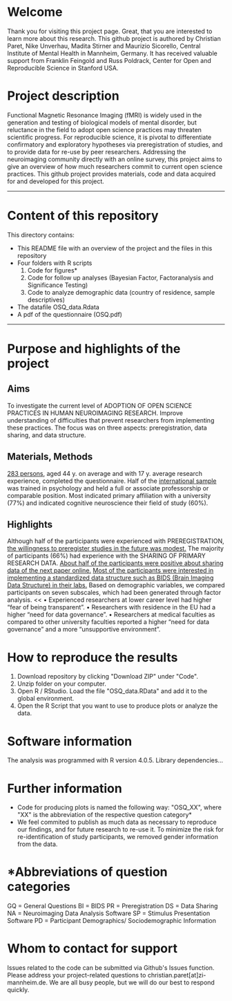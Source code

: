 # Welcome

Thank you for visiting this project page. Great, that you are interested to learn more about this research.
This github project is authored by Christian Paret, Nike Unverhau, Madita Stirner and Maurizio Sicorello, Central Institute of Mental Health in Mannheim, Germany. It has received valuable support from Franklin Feingold and Russ Poldrack, Center for Open and Reproducible Science in Stanford USA.

# Project description

Functional Magnetic Resonance Imaging (fMRI) is widely used in the generation and testing of biological models of mental disorder, but reluctance in the field to adopt open science practices may threaten scientific progress. For reproducible science, it is pivotal to differentiate confirmatory and exploratory hypotheses via preregistration of studies, and to provide data for re-use by peer researchers. Addressing the neuroimaging community directly with an online survey, this project aims to give an overview of how much researchers commit to current open science practices.
This github project provides materials, code and data acquired for and developed for this project.
_____________________________________________________________________________________________________________________________________________

# Content of this repository
 
This directory contains:

- This README file with an overview of the project and the files in this repository
- Four folders with R scripts
	1. Code for figures*
	2. Code for follow up analyses (Bayesian Factor, Factoranalysis and Significance Testing) 
	3. Code to analyze demographic data (country of residence, sample descriptives) 
- The datafile OSQ_data.Rdata
- A pdf of the questionnaire (OSQ.pdf)
_____________________________________________________________________________________________________________________________________________

# Purpose and highlights of the project

## Aims
To investigate the current level of ADOPTION OF OPEN SCIENCE PRACTICES IN HUMAN NEUROIMAGING RESEARCH. Improve understanding of difficulties that prevent researchers from implementing these practices. The focus was on three aspects: preregistration, data sharing, and data structure.

## Materials, Methods
[283 persons](./plots/Flowchart.png), aged 44 y. on average and with 17 y. average research experience, completed the questionnaire. Half of the [international sample](./plots/CountryofResidence.png) was trained in psychology and held a full or associate professorship or comparable position. Most indicated primary affiliation with a university (77%) and indicated cognitive neuroscience their field of study (60%).

## Highlights
Although half of the participants were experienced with PREREGISTRATION, [the willingness to preregister studies in the future was modest.](./plots/PR/PR03.png)
The majority of participants (66%) had experience with the SHARING OF PRIMARY RESEARCH DATA. [About half of the participants were positive about sharing data of the next paper online.](./plots/DS/DS09)
[Most of the participants were interested in implementing a standardized data structure such as BIDS (Brain Imaging Data Structure) in their labs.](./plots/BI/BI07.png)
Based on demographic variables, we compared participants on seven subscales, which had been generated through factor analysis. <<
•	Experienced researchers at lower career level had higher “fear of being transparent”.
•	Researchers with residence in the EU had a higher “need for data governance”.
•	Researchers at medical faculties as compared to other university faculties reported a higher “need for data governance” and a more “unsupportive environment”.


# How to reproduce the results

1. Download repository by clicking "Download ZIP" under "Code". 
2. Unzip folder on your computer. 
3. Open R / RStudio. Load the file "OSQ_data.RData" and add it to the global environment.
4. Open the R Script that you want to use to produce plots or analyze the data.

# Software information

The analysis was programmed with R version 4.0.5. 
Library dependencies...

# Further information

- Code for producing plots is named the following way: "OSQ_XX", where "XX" is the abbreviation of the respective question category*
- We feel commited to publish as much data as necessary to reproduce our findings, and for future research to re-use it. To minimize the risk for re-identification of study participants, we removed gender information from the data.
	
# *Abbreviations of question categories
GQ = General Questions
BI = BIDS
PR = Preregistration
DS = Data Sharing
NA = Neuroimaging Data Analysis Software
SP = Stimulus Presentation Software
PD = Participant Demographics/ Sociodemographic Information
	
	
# Whom to contact for support

Issues related to the code can be submitted via Github's Issues function. Please address your project-related questions to christian.paret[at]zi-mannheim.de. We are all busy people, but we will do our best to respond quickly. 
